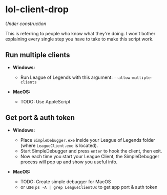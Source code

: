 # lol-client-drop #

*Under construction*

This is referring to people who know what they're doing.
I won't bother explaining every single step you have to take to make this script work.

## Run multiple clients

* <b>Windows:</b>
    * Run League of Legends with this argument: `--allow-multiple-clients`

* <b>MacOS:</b>
    * TODO: Use AppleScript

## Get port & auth token

* <b>Windows:</b>
    * Place `SimpleDebugger.exe` inside your League of Legends folder (where `LeagueClient.exe` is located).
    * Start SimpleDebugger and press `enter` to hook the client, then exit.
    * Now each time you start your League Client, the SimpleDebugger process will pop up and show you useful info.

* <b>MacOS:</b>
    * TODO: Create simple debugger for MacOS
    * or use `ps -A | grep LeagueClientUx` to get app port & auth token